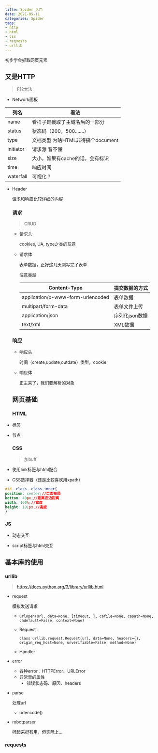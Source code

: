 ```yaml
---
title: Spider 入门
date: 2021-05-11
categories: Spider
tags: 
- http
- html
- css
- requests
- urllib
---
```


初步学会抓取网页元素

<!--more-->

## 又是HTTP

> F12大法

- Network面板


| 列名      | 看法                              |
| --------- | --------------------------------- |
| name      | 看样子是截取了主域名后的一部分    |
| status    | 状态码（200，500.......）         |
| type      | 文档类型 为啥HTML非得搞个document |
| initiator | 请求源   看不懂                   |
| size      | 大小，如果有cache的话，会有标识   |
| time      | 响应时间                          |
| waterfall | 可视化？                          |

  - Header

    请求和响应比较详细的内容

    ### 请求

    > CRUD

    - 请求头

      cookies, UA, type之类的玩意

    - 请求体

      表单数据，正好这几天刚写完了表单

      注意类型

      | Content-Type                      | 提交数据的方式 |
      | --------------------------------- | -------------- |
      | application/x-www-form-urlencoded | 表单数据       |
      | multipart/form-data               | 表单文件上传   |
      | application/json                  | 序列化json数据 |
      | text/xml                          | XML数据        |

    ### 响应

    - 响应头

      时间（create,update,outdate）类型，cookie

    - 响应体

      正主来了，我们要解析的对象

    
    
    ## 网页基础
    
    ### HTML
    
- 标签

- 节点

  ### CSS

  > 加buff

- 使用link标签与html配合	

- CSS选择器（还是比较喜欢用xpath）

```css
#id .class .class_inner{
position: center;//页面布局
bottom: 40px;//距离底边距离
width: 100%;//宽度
height: 181px;//高度
}
```

  

### JS

- 动态交互

- script标签与html交互

## 基本库的使用

### urllib

> https://docs.python.org/3/library/urllib.html

- request

  模拟发送请求

  - `urlopen(url, data=None, [timeout, ], cafile=None, capath=None, cadefault=False, context=None)`

  - Request

    `class urllib.request.Request(url, data=None, headers={}, origin_req_host=None, unverifiable=False, method=None)`
    
  - Handler

- error

  - 各种error：HTTPError、URLError
  - 异常里的属性
    - 错误状态码、原因、headers

- parse

  处理url

  - urlencode()

- robotparser

  听起来挺有用，但实际上...

### requests







